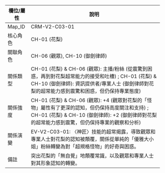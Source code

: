 | 欄位/屬性 | 說明 |
|---|---|
| Map_ID | CRM-V2-C03-01 |
| 核心角色 | CH-01 (花梨) |
| 關聯角色 | CH-06 (觀眾), CH-10 (御劍律師) |
| 關係類型 | CH-01 (花梨) & CH-06 (觀眾): 主播/粉絲 (從震驚到困惑，再到對花梨超常能力的接受和吐槽) ; CH-01 (花梨) & CH-10 (御劍律師): 資訊提供者/專業人士 (御劍律師對花梨的超常能力感到震驚和困惑，但仍保持專業態度) |
| 關係強度 | CH-01 (花梨) & CH-06 (觀眾): +4 (觀眾對花梨的「怪物」屬性有了更深的認知，但仍保持高度關注和支持) ; CH-01 (花梨) & CH-10 (御劍律師): +2 (御劍律師對花梨的超常能力感到震驚，但仍保持專業的觀察和分析) |
| 關係演變 | EV-V2-C03-01: 〈神匠〉技能的超常揭露，導致觀眾和專業人士對花梨的認知被顛覆，關係從單純的「優雅大小姐」粉絲轉變為對「超規格怪物」的好奇與困惑。 |
| 備註 | 突出花梨的「無自覺」地顛覆常識，以及觀眾和專業人士對其形象認知的轉變。 |
